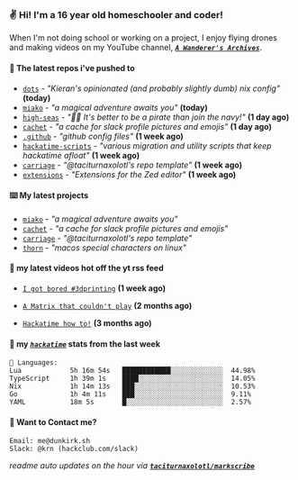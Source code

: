 ### ✌️ Hi! I'm a 16 year old homeschooler and coder!

When I'm not doing school or working on a project, I enjoy flying drones and making videos on my YouTube channel, [**_`A Wanderer's Archives`_**](https://youtube.com/@wanderer.archives).

#### 👷 The latest repos i've pushed to

- [`dots`](https://github.com/taciturnaxolotl/dots) - _"Kieran's opinionated (and probably slightly dumb) nix config"_ **(today)**
- [`miako`](https://github.com/taciturnaxolotl/miako) - _"a magical adventure awaits you"_ **(today)**
- [`high-seas`](https://github.com/hackclub/high-seas) - _"🏴‍☠️ It's better to be a pirate than join the navy!"_ **(1 day ago)**
- [`cachet`](https://github.com/taciturnaxolotl/cachet) - _"a cache for slack profile pictures and emojis"_ **(1 day ago)**
- [`.github`](https://github.com/taciturnaxolotl/.github) - _"github config files"_ **(1 week ago)**
- [`hackatime-scripts`](https://github.com/taciturnaxolotl/hackatime-scripts) - _"various migration and utility scripts that keep hackatime afloat"_ **(1 week ago)**
- [`carriage`](https://github.com/taciturnaxolotl/carriage) - _"@taciturnaxolotl's repo template"_ **(1 week ago)**
- [`extensions`](https://github.com/zed-industries/extensions) - _"Extensions for the Zed editor"_ **(1 week ago)**

#### ⌨️ My latest projects

- [`miako`](https://github.com/taciturnaxolotl/miako) - _"a magical adventure awaits you"_
- [`cachet`](https://github.com/taciturnaxolotl/cachet) - _"a cache for slack profile pictures and emojis"_
- [`carriage`](https://github.com/taciturnaxolotl/carriage) - _"@taciturnaxolotl's repo template"_
- [`thorn`](https://github.com/taciturnaxolotl/thorn) - _"macos special characters on linux"_

#### 🍿 my latest videos hot off the yt rss feed

- [`I got bored #3dprinting`](https://www.youtube.com/watch?v=59f5n1NeItE) **(1 week ago)**

- [`A Matrix that couldn't play`](https://www.youtube.com/watch?v=NodwjZF7uZw) **(2 months ago)**

- [`Hackatime how to!`](https://www.youtube.com/watch?v=eKoD9yyr1To) **(3 months ago)**



#### 📡 my [_`hackatime`_](https://waka.hackclub.com) stats from the last week

```text
💾 Languages:
Lua            5h 16m 54s   ████████████░░░░░░░░░░░░░  44.98%
TypeScript     1h 39m 1s    ████░░░░░░░░░░░░░░░░░░░░░  14.05%
Nix            1h 14m 13s   ███░░░░░░░░░░░░░░░░░░░░░░  10.53%
Go             1h 4m 11s    ███░░░░░░░░░░░░░░░░░░░░░░  9.11%
YAML           18m 5s       █░░░░░░░░░░░░░░░░░░░░░░░░  2.57%
```

#### 📮 Want to Contact me?

```text
Email: me@dunkirk.sh
Slack: @krn (hackclub.com/slack)
```

_readme auto updates on the hour via [**`taciturnaxolotl/markscribe`**](https://github.com/taciturnaxolotl/markscribe)_
